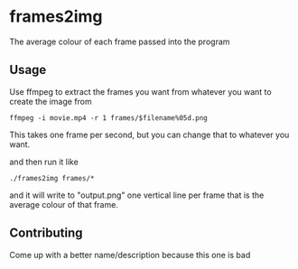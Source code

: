 # frames2img
The average colour of each frame passed into the program


## Usage

Use ffmpeg to extract the frames you want from whatever you want to create the image from

    ffmpeg -i movie.mp4 -r 1 frames/$filename%05d.png

This takes one frame per second, but you can change that to whatever you want.

and then run it like

    ./frames2img frames/*

and it will write to "output.png" one vertical line per frame that is the average colour of that frame.

## Contributing

Come up with a better name/description because this one is bad
